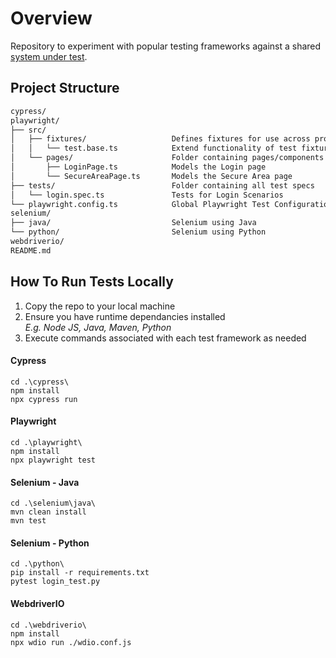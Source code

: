 # Overview
Repository to experiment with popular testing frameworks against a shared [system under test](https://the-internet.herokuapp.com).

## Project Structure
```md
cypress/                        
playwright/
├── src/ 
│   ├── fixtures/                   Defines fixtures for use across project
│   │   └── test.base.ts            Extend functionality of test fixture to instantiate page objects
│   └── pages/                      Folder containing pages/components object models to abstract detail
│       ├── LoginPage.ts            Models the Login page
│       └── SecureAreaPage.ts       Models the Secure Area page
├── tests/                          Folder containing all test specs
│   └── login.spec.ts               Tests for Login Scenarios
└── playwright.config.ts            Global Playwright Test Configuration
selenium/                       
├── java/                           Selenium using Java
└── python/                         Selenium using Python
webdriverio/
README.md
```

## How To Run Tests Locally

1. Copy the repo to your local machine
1. Ensure you have runtime dependancies installed \
   *E.g. Node JS, Java, Maven, Python*
1. Execute commands associated with each test framework as needed

#### Cypress
```
cd .\cypress\
npm install
npx cypress run
```
#### Playwright
```
cd .\playwright\
npm install
npx playwright test
```
#### Selenium - Java
```
cd .\selenium\java\
mvn clean install
mvn test
```
#### Selenium - Python
```
cd .\python\
pip install -r requirements.txt
pytest login_test.py
```
#### WebdriverIO
```
cd .\webdriverio\
npm install
npx wdio run ./wdio.conf.js
```
